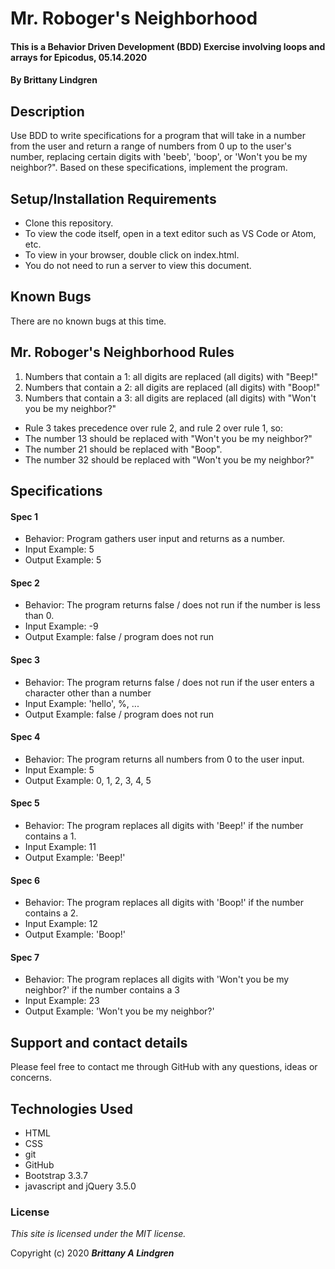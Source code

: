 # Mr. Roboger's Neighborhood

#### This is a Behavior Driven Development (BDD) Exercise involving loops and arrays for Epicodus, 05.14.2020

#### By Brittany Lindgren

## Description

Use BDD to write specifications for a program that will take in a number from the user and return a range of numbers from 0 up to the user's number, replacing certain digits with 'beeb', 'boop', or 'Won't you be my neighbor?". Based on these specifications, implement the program.

## Setup/Installation Requirements

* Clone this repository.
* To view the code itself, open in a text editor such as VS Code or Atom, etc.
* To view in your browser, double click on index.html.
* You do not need to run a server to view this document.

## Known Bugs

There are no known bugs at this time.

## Mr. Roboger's Neighborhood Rules
1. Numbers that contain a 1: all digits are replaced (all digits) with "Beep!"
2. Numbers that contain a 2: all digits are replaced (all digits) with "Boop!"
3. Numbers that contain a 3: all digits are replaced (all digits) with "Won't you be my neighbor?"

* Rule 3 takes precedence over rule 2, and rule 2 over rule 1, so:
* The number 13 should be replaced with "Won't you be my neighbor?"
* The number 21 should be replaced with "Boop".
* The number 32 should be replaced with "Won't you be my neighbor?"

## Specifications

#### Spec 1
* Behavior: Program gathers user input and returns as a number.
* Input Example: 5
* Output Example: 5

#### Spec 2
* Behavior: The program returns false / does not run if the number is less than 0.
* Input Example: -9
* Output Example: false / program does not run

#### Spec 3
* Behavior: The program returns false / does not run if the user enters a character other than a number
* Input Example: 'hello', %, ...
* Output Example: false / program does not run

#### Spec 4
* Behavior: The program returns all numbers from 0 to the user input.
* Input Example: 5
* Output Example: 0, 1, 2, 3, 4, 5

#### Spec 5
* Behavior: The program replaces all digits with 'Beep!' if the number contains a 1.
* Input Example: 11
* Output Example: 'Beep!'

#### Spec 6
* Behavior: The program replaces all digits with 'Boop!' if the number contains a 2.
* Input Example: 12
* Output Example: 'Boop!'

#### Spec 7
* Behavior: The program replaces all digits with 'Won't you be my neighbor?' if the number contains a 3
* Input Example: 23
* Output Example: 'Won't you be my neighbor?'

## Support and contact details

Please feel free to contact me through GitHub with any questions, ideas or concerns.

## Technologies Used

* HTML
* CSS
* git
* GitHub
* Bootstrap 3.3.7
* javascript and jQuery 3.5.0

### License

*This site is licensed under the MIT license.*

Copyright (c) 2020 **_Brittany A Lindgren_**